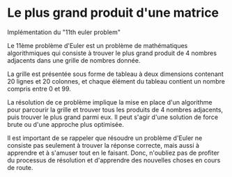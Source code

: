 # Le plus grand produit d'une matrice 
Implémentation du "11th euler problem"

Le 11ème problème d'Euler est un problème de mathématiques algorithmiques qui consiste à trouver le plus grand produit de 4 nombres adjacents 
dans une grille de nombres donnée. 

La grille est présentée sous forme de tableau à deux dimensions contenant 20 lignes et 20 colonnes, et chaque élément du tableau contient un nombre compris entre 0 et 99.


La résolution de ce problème implique la mise en place d'un algorithme pour parcourir la grille et trouver tous les produits de 4 nombres adjacents,
puis trouver le plus grand parmi eux. Il peut s'agir d'une solution de force brute ou d'une approche plus optimisée.

Il est important de se rappeler que résoudre un problème d'Euler ne consiste pas seulement à trouver la réponse correcte, mais aussi à apprendre et 
à s'amuser tout en le faisant. Donc, n'oubliez pas de profiter du processus de résolution et d'apprendre des nouvelles choses en cours de route.

